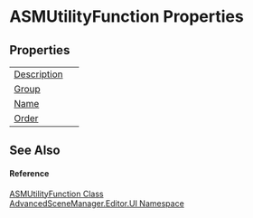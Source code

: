 # ASMUtilityFunction Properties




## Properties
<table>
<tr>
<td><a href="P_AdvancedSceneManager_Editor_UI_ASMUtilityFunction_Description.md">Description</a></td>
<td> </td></tr>
<tr>
<td><a href="P_AdvancedSceneManager_Editor_UI_ASMUtilityFunction_Group.md">Group</a></td>
<td> </td></tr>
<tr>
<td><a href="P_AdvancedSceneManager_Editor_UI_ASMUtilityFunction_Name.md">Name</a></td>
<td> </td></tr>
<tr>
<td><a href="P_AdvancedSceneManager_Editor_UI_ASMUtilityFunction_Order.md">Order</a></td>
<td> </td></tr>
</table>

## See Also


#### Reference
<a href="T_AdvancedSceneManager_Editor_UI_ASMUtilityFunction.md">ASMUtilityFunction Class</a>  
<a href="N_AdvancedSceneManager_Editor_UI.md">AdvancedSceneManager.Editor.UI Namespace</a>  
